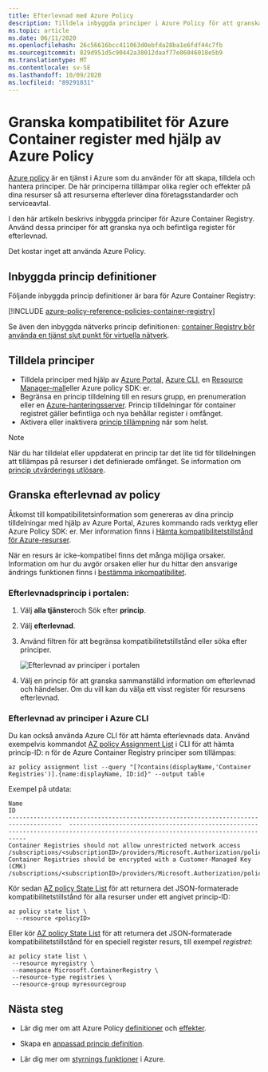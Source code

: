 ```yaml
---
title: Efterlevnad med Azure Policy
description: Tilldela inbyggda principer i Azure Policy för att granska kompatibiliteten för dina Azure Container register
ms.topic: article
ms.date: 06/11/2020
ms.openlocfilehash: 26c56616bcc411063d0ebfda28ba1e6fdf44c7fb
ms.sourcegitcommit: 829d951d5c90442a38012daaf77e86046018e5b9
ms.translationtype: MT
ms.contentlocale: sv-SE
ms.lasthandoff: 10/09/2020
ms.locfileid: "89291031"
---
```

# <a name="audit-compliance-of-azure-container-registries-using-azure-policy"></a>Granska kompatibilitet för Azure Container register med hjälp av Azure Policy

[Azure policy](../governance/policy/overview.md) är en tjänst i Azure som du använder för att skapa, tilldela och hantera principer. De här principerna tillämpar olika regler och effekter på dina resurser så att resurserna efterlever dina företagsstandarder och serviceavtal.

I den här artikeln beskrivs inbyggda principer för Azure Container Registry. Använd dessa principer för att granska nya och befintliga register för efterlevnad.

Det kostar inget att använda Azure Policy.

## <a name="built-in-policy-definitions"></a>Inbyggda princip definitioner

Följande inbyggda princip definitioner är bara för Azure Container Registry:

[!INCLUDE [azure-policy-reference-policies-container-registry](../../includes/policy/reference/bycat/policies-container-registry.md)]

Se även den inbyggda nätverks princip definitionen: [container Registry bör använda en tjänst slut punkt för virtuella nätverk](https://portal.azure.com/#blade/Microsoft_Azure_Policy/PolicyDetailBlade/definitionId/%2Fproviders%2FMicrosoft.Authorization%2FpolicyDefinitions%2Fc4857be7-912a-4c75-87e6-e30292bcdf78).

## <a name="assign-policies"></a>Tilldela principer

* Tilldela principer med hjälp av [Azure Portal](../governance/policy/assign-policy-portal.md), [Azure CLI](../governance/policy/assign-policy-azurecli.md), en [Resource Manager-mall](../governance/policy/assign-policy-template.md)eller Azure policy SDK: er.
* Begränsa en princip tilldelning till en resurs grupp, en prenumeration eller en [Azure-hanteringsserver](../governance/management-groups/overview.md). Princip tilldelningar för container registret gäller befintliga och nya behållar register i omfånget.
* Aktivera eller inaktivera [princip tillämpning](../governance/policy/concepts/assignment-structure.md#enforcement-mode) när som helst.

> [!NOTE]
> När du har tilldelat eller uppdaterat en princip tar det lite tid för tilldelningen att tillämpas på resurser i det definierade omfånget. Se information om [princip utvärderings utlösare](../governance/policy/how-to/get-compliance-data.md#evaluation-triggers).

## <a name="review-policy-compliance"></a>Granska efterlevnad av policy

Åtkomst till kompatibilitetsinformation som genereras av dina princip tilldelningar med hjälp av Azure Portal, Azures kommando rads verktyg eller Azure Policy SDK: er. Mer information finns i [Hämta kompatibilitetstillstånd för Azure-resurser](../governance/policy/how-to/get-compliance-data.md).

När en resurs är icke-kompatibel finns det många möjliga orsaker. Information om hur du avgör orsaken eller hur du hittar den ansvarige ändrings funktionen finns i [bestämma inkompatibilitet](../governance/policy/how-to/determine-non-compliance.md).

### <a name="policy-compliance-in-the-portal"></a>Efterlevnadsprincip i portalen:

1. Välj **alla tjänster**och Sök efter **princip**.
1. Välj **efterlevnad**.
1. Använd filtren för att begränsa kompatibilitetstillstånd eller söka efter principer.

    ![Efterlevnad av principer i portalen](./media/container-registry-azure-policy/azure-policy-compliance.png)
    
1. Välj en princip för att granska sammanställd information om efterlevnad och händelser. Om du vill kan du välja ett visst register för resursens efterlevnad.

### <a name="policy-compliance-in-the-azure-cli"></a>Efterlevnad av principer i Azure CLI

Du kan också använda Azure CLI för att hämta efterlevnads data. Använd exempelvis kommandot [AZ policy Assignment List](/cli/azure/policy/assignment#az-policy-assignment-list) i CLI för att hämta princip-ID: n för de Azure Container Registry principer som tillämpas:

```azurecli
az policy assignment list --query "[?contains(displayName,'Container Registries')].{name:displayName, ID:id}" --output table
```

Exempel på utdata:

```
Name                                                                                   ID
-------------------------------------------------------------------------------------  --------------------------------------------------------------------------------------------------------------------------------
Container Registries should not allow unrestricted network access           /subscriptions/<subscriptionID>/providers/Microsoft.Authorization/policyAssignments/b4faf132dc344b84ba68a441
Container Registries should be encrypted with a Customer-Managed Key (CMK)  /subscriptions/<subscriptionID>/providers/Microsoft.Authorization/policyAssignments/cce1ed4f38a147ad994ab60a
```

Kör sedan [AZ policy State List](/cli/azure/policy/state#az-policy-state-list) för att returnera det JSON-formaterade kompatibilitetstillstånd för alla resurser under ett angivet princip-ID:

```azurecli
az policy state list \
  --resource <policyID>
```

Eller kör [AZ policy State List](/cli/azure/policy/state#az-policy-state-list) för att returnera det JSON-formaterade kompatibilitetstillstånd för en speciell register resurs, till exempel *registret*:

```azurecli
az policy state list \
 --resource myregistry \
 --namespace Microsoft.ContainerRegistry \
 --resource-type registries \
 --resource-group myresourcegroup
```

## <a name="next-steps"></a>Nästa steg

* Lär dig mer om att Azure Policy [definitioner](../governance/policy/concepts/definition-structure.md) och [effekter](../governance/policy/concepts/effects.md).

* Skapa en [anpassad princip definition](../governance/policy/tutorials/create-custom-policy-definition.md).

* Lär dig mer om [styrnings funktioner](../governance/index.yml) i Azure.
